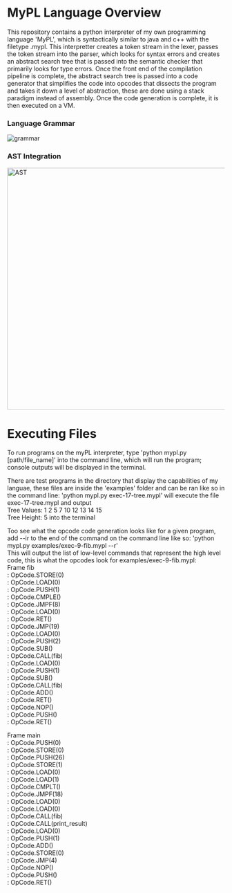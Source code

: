# MyPL Language Overview  
This repository contains a python interpreter of my own programming language 'MyPL', which is syntactically similar to java and c++ with the filetype .mypl. This interpretter creates a token stream in the lexer, passes the token stream into the parser, which looks for syntax errors and creates an abstract search tree that is passed into the semantic checker that primarily looks for type errors. Once the front end of the compilation pipeline is complete, the abstract search tree is passed into a code generator that simplifies the code into opcodes that dissects the program and takes it down a level of abstraction, these are done using a stack paradigm instead of assembly. Once the code generation is complete, it is then executed on a VM.  
### Language Grammar  
![grammar](https://github.com/codykesselring/cody_mypl/assets/115512973/184e4015-2845-4b3f-8197-586c4aa36f98)  
### AST Integration  
<img width="559" alt="AST" src="https://github.com/codykesselring/cody_mypl/assets/115512973/918586c5-985d-441a-ab19-5d128babc953">  

# Executing Files  
To run programs on the myPL interpreter, type 'python mypl.py [path/file_name]' into the command line, which will run the program; console outputs will be displayed in the terminal.  

There are test programs in the directory that display the capabilities of my languae, these files are inside the 'examples' folder and can be ran like so in the command line: 'python mypl.py exec-17-tree.mypl' will execute the file exec-17-tree.mypl and output  
Tree Values: 1 2 5 7 10 12 13 14 15  
Tree Height: 5 into the terminal  

Too see what the opcode code generation looks like for a given program, add --ir to the end of the command on the command line like so: 'python mypl.py examples/exec-9-fib.mypl --r'  
This will output the list of low-level commands that represent the high level code, this is what the opcodes look for examples/exec-9-fib.mypl:  
Frame fib  
  <built-in function id>: OpCode.STORE(0)  
  <built-in function id>: OpCode.LOAD(0)  
  <built-in function id>: OpCode.PUSH(1)  
  <built-in function id>: OpCode.CMPLE()  
  <built-in function id>: OpCode.JMPF(8)  
  <built-in function id>: OpCode.LOAD(0)  
  <built-in function id>: OpCode.RET()  
  <built-in function id>: OpCode.JMP(19)  
  <built-in function id>: OpCode.LOAD(0)  
  <built-in function id>: OpCode.PUSH(2)  
  <built-in function id>: OpCode.SUB()  
  <built-in function id>: OpCode.CALL(fib)  
  <built-in function id>: OpCode.LOAD(0)  
  <built-in function id>: OpCode.PUSH(1)  
  <built-in function id>: OpCode.SUB()  
  <built-in function id>: OpCode.CALL(fib)  
  <built-in function id>: OpCode.ADD()  
  <built-in function id>: OpCode.RET()  
  <built-in function id>: OpCode.NOP()  
  <built-in function id>: OpCode.PUSH()  
  <built-in function id>: OpCode.RET()  

Frame main  
  <built-in function id>: OpCode.PUSH(0)  
  <built-in function id>: OpCode.STORE(0)  
  <built-in function id>: OpCode.PUSH(26)  
  <built-in function id>: OpCode.STORE(1)  
  <built-in function id>: OpCode.LOAD(0)  
  <built-in function id>: OpCode.LOAD(1)  
  <built-in function id>: OpCode.CMPLT()  
  <built-in function id>: OpCode.JMPF(18)  
  <built-in function id>: OpCode.LOAD(0)  
  <built-in function id>: OpCode.LOAD(0)  
  <built-in function id>: OpCode.CALL(fib)  
  <built-in function id>: OpCode.CALL(print_result)  
  <built-in function id>: OpCode.LOAD(0)  
  <built-in function id>: OpCode.PUSH(1)  
  <built-in function id>: OpCode.ADD()  
  <built-in function id>: OpCode.STORE(0)  
  <built-in function id>: OpCode.JMP(4)  
  <built-in function id>: OpCode.NOP()  
  <built-in function id>: OpCode.PUSH()  
  <built-in function id>: OpCode.RET()  

